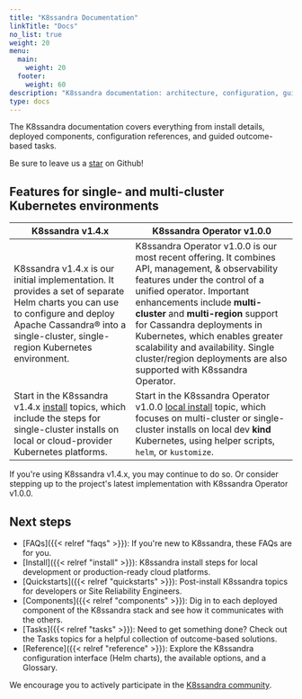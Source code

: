 ```yaml
---
title: "K8ssandra Documentation"
linkTitle: "Docs"
no_list: true
weight: 20
menu:
  main:
    weight: 20
  footer:
    weight: 60
description: "K8ssandra documentation: architecture, configuration, guided tasks"
type: docs
---
```


The K8ssandra documentation covers everything from install details, deployed components, configuration references, and guided outcome-based tasks. 

Be sure to leave us a <a class="github-button" href="https://github.com/k8ssandra/k8ssandra" data-icon="octicon-star" aria-label="Star k8ssandra/k8ssandra on GitHub">star</a> on Github!

## Features for single- and multi-cluster Kubernetes environments

| K8ssandra v1.4.x      | K8ssandra Operator v1.0.0 |
| ----------- | ----------- |
| K8ssandra v1.4.x is our initial implementation. It provides a set of separate Helm charts you can use to configure and deploy Apache Cassandra&reg; into a single-cluster, single-region Kubernetes environment. | K8ssandra Operator v1.0.0 is our most recent offering. It combines API, management, &amp; observability features under the control of a unified operator. Important enhancements include **multi-cluster** and **multi-region** support for Cassandra deployments in Kubernetes, which enables greater scalability and availability. Single cluster/region deployments are also supported with K8ssandra Operator.|
| Start in the K8ssandra v1.4.x [install](https://docs-staging-v1.k8ssandra.io/install/local/) topics, which include the steps for single-cluster installs on local or cloud-provider Kubernetes platforms. | Start in the K8ssandra Operator v1.0.0 [local install](https://docs-staging-v2.k8ssandra.io/install/local/) topic, which focuses on multi-cluster or single-cluster installs on local dev  **kind** Kubernetes, using helper scripts, `helm`, or `kustomize`.

If you're using K8ssandra v1.4.x, you may continue to do so. Or consider stepping up to the project's latest implementation with K8ssandra Operator v1.0.0.

## Next steps

* [FAQs]({{< relref "faqs" >}}): If you're new to K8ssandra, these FAQs are for you. 
* [Install]({{< relref "install" >}}): K8ssandra install steps for local development or production-ready cloud platforms.
* [Quickstarts]({{< relref "quickstarts" >}}): Post-install K8ssandra topics for developers or Site Reliability Engineers.
* [Components]({{< relref "components" >}}): Dig in to each deployed component of the K8ssandra stack and see how it communicates with the others.
* [Tasks]({{< relref "tasks" >}}): Need to get something done? Check out the Tasks topics for a helpful collection of outcome-based solutions.
* [Reference]({{< relref "reference" >}}): Explore the K8ssandra configuration interface (Helm charts), the available options, and a Glossary.

We encourage you to actively participate in the [K8ssandra community](https://k8ssandra.io/community/).
